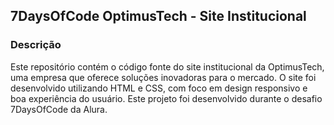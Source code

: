 ## 7DaysOfCode OptimusTech - Site Institucional

### Descrição
Este repositório contém o código fonte do site institucional da OptimusTech, uma empresa que oferece soluções inovadoras para o mercado. O site foi desenvolvido utilizando HTML e CSS, com foco em design responsivo e boa experiência do usuário. Este projeto foi desenvolvido durante o desafio 7DaysOfCode da Alura.
